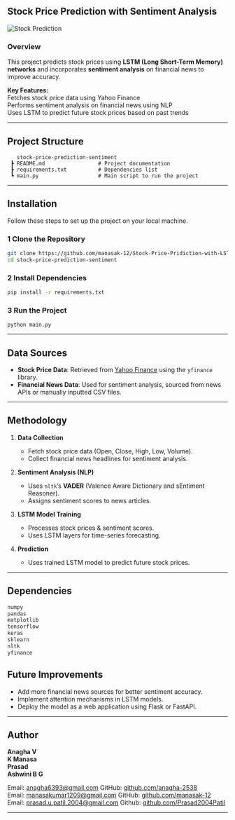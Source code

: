 ## **Stock Price Prediction with Sentiment Analysis**  

![Stock Prediction](https://cdn.analyticsvidhya.com/wp-content/uploads/2021/07/21894download.jpg)  

### Overview  
This project predicts stock prices using **LSTM (Long Short-Term Memory) networks** and incorporates **sentiment analysis** on financial news to improve accuracy.  

**Key Features:**  
 Fetches stock price data using Yahoo Finance  
 Performs sentiment analysis on financial news using NLP  
 Uses LSTM to predict future stock prices based on past trends  

---

## Project Structure
```
   stock-price-prediction-sentiment
 ┣ README.md                 # Project documentation
 ┣ requirements.txt          # Dependencies list
 ┗ main.py                   # Main script to run the project
```

---

## Installation
Follow these steps to set up the project on your local machine.  

### 1️ Clone the Repository
```sh
git clone https://github.com/manasak-12/Stock-Price-Pridiction-with-LSTM-and-Sentiment-analysis
cd stock-price-prediction-sentiment
```

### 2️ Install Dependencies
```sh
pip install -r requirements.txt
```

### 3️ Run the Project 
  ```
  python main.py
  ```

---

##  Data Sources
- **Stock Price Data**: Retrieved from [Yahoo Finance](https://finance.yahoo.com/) using the `yfinance` library.  
- **Financial News Data**: Used for sentiment analysis, sourced from news APIs or manually inputted CSV files.

---

##  Methodology
1. **Data Collection**  
   - Fetch stock price data (Open, Close, High, Low, Volume).  
   - Collect financial news headlines for sentiment analysis.  

2. **Sentiment Analysis (NLP)**  
   - Uses `nltk`’s **VADER** (Valence Aware Dictionary and sEntiment Reasoner).  
   - Assigns sentiment scores to news articles.  

3. **LSTM Model Training**  
   - Processes stock prices & sentiment scores.  
   - Uses LSTM layers for time-series forecasting.  

4. **Prediction**  
   - Uses trained LSTM model to predict future stock prices.  

---

##  Dependencies
```txt
numpy
pandas
matplotlib
tensorflow
keras
sklearn
nltk
yfinance
```

##  Future Improvements
-  Add more financial news sources for better sentiment accuracy.  
-  Implement attention mechanisms in LSTM models.  
-  Deploy the model as a web application using Flask or FastAPI.  

---

##  Author
**Anagha V**  
**K Manasa**  
**Prasad**  
**Ashwini B G**

 Email: anagha6393@gmail.com    GitHub: [github.com/anagha-2538](https://github.com/anagha-2538)<br>
 Email: manasakumar1209@gmail.com    GitHub: [github.com/manasak-12](https://github.com/manasak-12)<br>
 Email: prasad.u.patil.2004@gmail.com   Github: [github.com/Prasad2004Patil](https://github.com/Prasad2004Patil)<br>


---
